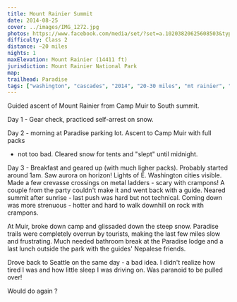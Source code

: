 ```yaml
---
title: Mount Rainier Summit
date: 2014-08-25
cover: ../images/IMG_1272.jpg
photos: https://www.facebook.com/media/set/?set=a.10203820625608503&type=1&l=c6e35e6dc9
difficulty: Class 2
distance: ~20 miles
nights: 1
maxElevation: Mount Rainier (14411 ft)
jurisdiction: Mount Rainier National Park
map:
trailhead: Paradise
tags: ["washington", "cascades", "2014", "20-30 miles", "mt rainier", "volcano", "class 2", "alpine", "camp muir", "ascent", "mountaineering", "guided", "mountain gurus"]
---
```


Guided ascent of Mount Rainier from Camp Muir to South summit.

Day 1 - Gear check, practiced self-arrest on snow.

Day 2 - morning at Paradise parking lot.  Ascent to Camp Muir with full packs
- not too bad.  Cleared snow for tents and "slept" until midnight.

Day 3 - Breakfast and geared up (with much ligher packs).  Probably started
around 1am.  Saw aurora on horizon!  Lights of E. Washington cities visible.
Made a few crevasse crossings on metal ladders - scary with crampons!  A couple
from the party couldn't make it and went back with a guide.  Neared summit after sunrise - last push was hard but not technical.
Coming down was more strenuous - hotter and hard to walk downhill on rock with crampons.

At Muir, broke down camp and glissaded down the steep snow.  Paradise trails
were completely overrun by tourists, making the last few miles slow and
frustrating.  Much needed bathroom break at the Paradise lodge and a last lunch
outside the park with the guides' Nepalese friends.

Drove back to Seattle on the same day - a bad idea.  I didn't realize how tired
I was and how little sleep I was driving on.  Was paranoid to be pulled over!

Would do again ?


